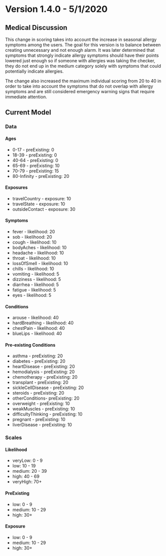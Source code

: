 # Version 1.4.0 - 5/1/2020

## Medical Discussion

This change in scoring takes into account the increase in seasonal allergy symptoms among the users. The goal for this version is to balance between creating unnecessary and not enough alarm. It was later determined that symptoms that strongly indicate allergy symptoms should have their points lowered just enough so if someone with allergies was taking the checker, they do not end up in the medium category solely with symptoms that could potentially indicate allergies.

The change also increased the maximum individual scoring from 20 to 40 in order to take into account the symptoms that do not overlap with allergy symptoms and are still considered emergency warning signs that require immediate attention.

## Current Model

### Data

#### Ages

- 0-17 - preExisting: 0
- 18-39 - preExisting: 0
- 40-64 - preExisting: 0
- 65-69 - preExisting: 10
- 70-79 - preExisting: 15
- 80-Infinity - preExisting: 20

#### Exposures

- travelCountry - exposure: 10
- travelState - exposure: 10
- outsideContact - exposure: 30

#### Symptoms

- fever - likelihood: 20
- sob - likelihood: 20
- cough - likelihood: 10
- bodyAches - likelihood: 10
- headache - likelihood: 10
- throat - likelihood: 10
- lossOfSmell - likelihood: 10
- chills - likelihood: 10
- vomiting - likelihood: 5
- dizziness - likelihood: 5
- diarrhea - likelihood: 5
- fatigue - likelihood: 5
- eyes - likelihood: 5

#### Conditions

- arouse - likelihood: 40
- hardBreathing - likelihood: 40
- chestPain - likelihood: 40
- blueLips - likelihood: 40

#### Pre-existing Conditions

- asthma - preExisting: 20
- diabetes - preExisting: 20
- heartDisease - preExisting: 20
- hemodialysis - preExisting: 20
- chemotherapy - preExisting: 20
- transplant - preExisting: 20
- sickleCellDisease - preExisting: 20
- steroids - preExisting: 20
- otherConditions- preExisting: 20
- overweight - preExisting: 10
- weakMuscles - preExisting: 10
- difficultyThinking - preExisting: 10
- pregnant - preExisting: 10
- liverDisease - preExisting: 10

### Scales

#### Likelihood

- veryLow: 0 - 9
- low: 10 - 19
- medium: 20 - 39
- high: 40 - 69
- veryHigh: 70+

#### PreExisting

- low: 0 - 9
- medium: 10 - 29
- high: 30+

#### Exposure

- low: 0 - 9
- medium: 10 - 29
- high: 30+
